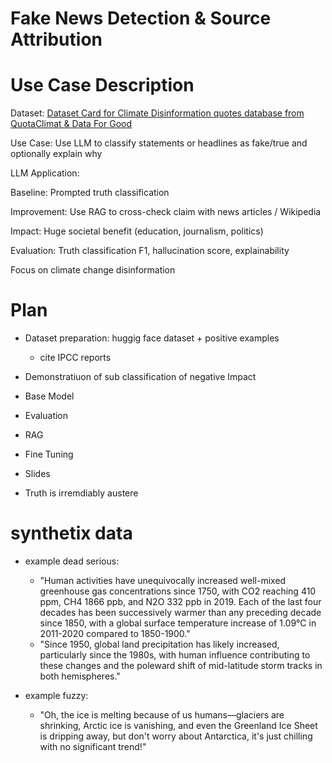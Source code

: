 # Fake News Detection & Source Attribution


# Use Case Description

Dataset: [Dataset Card for Climate Disinformation quotes database from QuotaClimat & Data For Good
](https://huggingface.co/datasets/QuotaClimat/frugalaichallenge-text-train#dataset-card-for-climate-disinformation-quotes-database-from-quotaclimat--data-for-good)

Use Case: Use LLM to classify statements or headlines as fake/true and optionally explain why

LLM Application:

Baseline: Prompted truth classification

Improvement: Use RAG to cross-check claim with news articles / Wikipedia

Impact: Huge societal benefit (education, journalism, politics)

Evaluation: Truth classification F1, hallucination score, explainability

Focus on climate change disinformation



# Plan

- Dataset preparation: huggig face dataset + positive examples
    - cite IPCC reports
- Demonstratiuon of sub classification of negative Impact
- Base Model
- Evaluation
- RAG
- Fine Tuning
- Slides

- Truth is irremdiably austere

# synthetix data

- example dead serious:
    - "Human activities have unequivocally increased well-mixed greenhouse gas concentrations since 1750, with CO2 reaching 410 ppm, CH4 1866 ppb, and N2O 332 ppb in 2019. Each of the last four decades has been successively warmer than any preceding decade since 1850, with a global surface temperature increase of 1.09°C in 2011-2020 compared to 1850-1900."
    - "Since 1950, global land precipitation has likely increased, particularly since the 1980s, with human influence contributing to these changes and the poleward shift of mid-latitude storm tracks in both hemispheres."

- example fuzzy:
    - "Oh, the ice is melting because of us humans—glaciers are shrinking, Arctic ice is vanishing, and even the Greenland Ice Sheet is dripping away, but don't worry about Antarctica, it's just chilling with no significant trend!"
